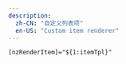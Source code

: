 ```yaml
---
description:
  zh-CN: "自定义列表项"
  en-US: "Custom item renderer"
---
```


```html
[nzRenderItem]="${1:itemTpl}"
```

